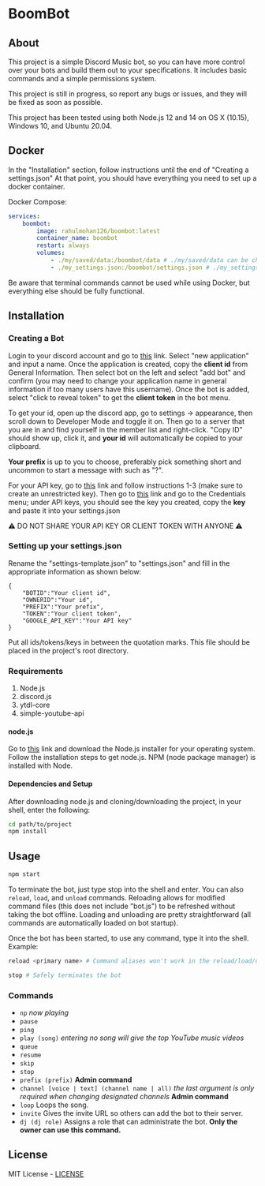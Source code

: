 # BoomBot

## About

This project is a simple Discord Music bot, so you can have more control over your bots and build them out to your specifications. It includes basic commands and a simple permissions system.

This project is still in progress, so report any bugs or issues, and they will be fixed as soon as possible.

This project has been tested using both Node.js 12 and 14 on OS X (10.15), Windows 10, and Ubuntu 20.04.

## Docker

In the "Installation" section, follow instructions until the end of "Creating a settings.json" At that point, you should have everything you need to set up a docker container.

Docker Compose:
```yaml
services:
    boombot:
        image: rahulmohan126/boombot:latest
        container_name: boombot
        restart: always
        volumes:
            - ./my/saved/data:/boombot/data # ./my/saved/data can be changed accordingly
            - ./my_settings.json:/boombot/settings.json # ./my_settings.json can be changed accordingly
```

Be aware that terminal commands cannot be used while using Docker, but everything else should be fully functional.

## Installation

### Creating a Bot

Login to your discord account and go to [this](https://discordapp.com/developers/applications/) link. Select "new application" and input a name. Once the application is created, copy the **client id** from General Information. Then select bot on the left and select "add bot" and confirm (you may need to change your application name in general information if too many users have this username). Once the bot is added, select "click to reveal token" to get the **client token** in the bot menu.

To get your id, open up the discord app, go to settings -> appearance, then scroll down to Developer Mode and toggle it on. Then go to a server that you are in and find yourself in the member list and right-click. "Copy ID" should show up, click it, and **your id** will automatically be copied to your clipboard.

**Your prefix** is up to you to choose, preferably pick something short and uncommon to start a message with such as "?".

For your API key, go to [this](https://developers.google.com/youtube/v3/getting-started) link and follow instructions 1-3 (make sure to create an unrestricted key). Then go to [this](https://console.developers.google.com/) link and go to the Credentials menu; under API keys, you should see the key you created, copy the **key** and paste it into your settings.json

:warning: DO NOT SHARE YOUR API KEY OR CLIENT TOKEN WITH ANYONE :warning:

### Setting up your settings.json

Rename the "settings-template.json" to "settings.json" and fill in the appropriate information as shown below:

```
{
    "BOTID":"Your client id",
    "OWNERID":"Your id",
    "PREFIX":"Your prefix",
    "TOKEN":"Your client token",
    "GOOGLE_API_KEY":"Your API key"
}
```

Put all ids/tokens/keys in between the quotation marks.
This file should be placed in the project's root directory.

### Requirements

1. Node.js
3. discord.js
4. ytdl-core
5. simple-youtube-api

#### node.js
Go to [this](https://nodejs.org/en/download/) link and download the Node.js installer for your operating system.
Follow the installation steps to get node.js.
NPM (node package manager) is installed with Node.

#### Dependencies and Setup

After downloading node.js and cloning/downloading the project, in your shell, enter the following:
```bash
cd path/to/project
npm install
```

## Usage

````bash
npm start
````
To terminate the bot, just type stop into the shell and enter. You can also `reload`, `load`, and `unload` commands. Reloading allows for modified command files (this does not include "bot.js") to be refreshed without taking the bot offline. Loading and unloading are pretty straightforward (all commands are automatically loaded on bot startup).

Once the bot has been started, to use any command, type it into the shell. Example:
```bash
reload <primary name> # Command aliases won't work in the reload/load/unload commands.

stop # Safely terminates the bot
```

### Commands

* `np` *now playing*
* `pause`
* `ping`
* `play (song)` *entering no song will give the top YouTube music videos*
* `queue`
* `resume`
* `skip`
* `stop`
* `prefix (prefix)` **Admin command**
* `channel [voice | text] (channel name | all)` *the last argument is only required when changing designated channels* **Admin command**
* `loop` Loops the song.
* `invite` Gives the invite URL so others can add the bot to their server.
* `dj (dj role)` Assigns a role that can administrate the bot. **Only the owner can use this command.**

## License

MIT License - [LICENSE](LICENSE)